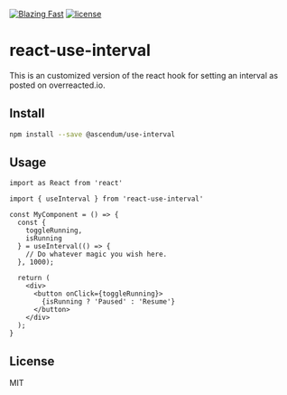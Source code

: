 [![Blazing Fast](https://badgen.net/npm/v/@ascendum/use-interval)](https://npm.im/@ascendum/use-interval)
[![license](https://badgen.now.sh/badge/license/MIT)](./LICENSE)

# react-use-interval

This is an customized version of the react hook for setting an interval as posted on overreacted.io.

## Install

```bash
npm install --save @ascendum/use-interval
```

## Usage

```tsx
import as React from 'react'

import { useInterval } from 'react-use-interval'

const MyComponent = () => {
  const {
    toggleRunning,
    isRunning
  } = useInterval(() => {
    // Do whatever magic you wish here.
  }, 1000);

  return (
    <div>
      <button onClick={toggleRunning}>
        {isRunning ? 'Paused' : 'Resume'}
      </button>
    </div>
  );
}
```

## License

MIT
